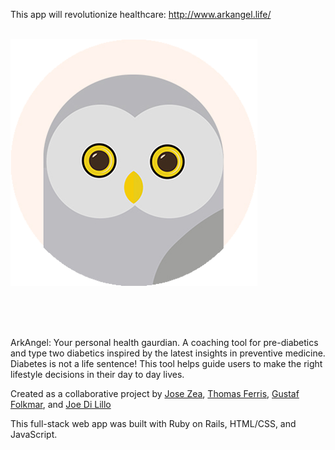 This app will revolutionize healthcare:
http://www.arkangel.life/
</br>
</br>


!["logo: "](https://raw.githubusercontent.com/tomkf/Arkangel/master/app/assets/images/Logo_PNG.png)

<br>
<br>
<br>


ArkAngel: Your personal health gaurdian. A coaching tool for pre-diabetics and type two diabetics inspired by the latest insights in preventive medicine. Diabetes is not a life sentence! This tool helps guide users to make the right lifestyle decisions in their day to day lives.


Created as a collaborative project by  <a href="https://github.com/zeajose" target="_blank">Jose Zea</a>, <a href="https://github.com/tomkf" target="_blank">Thomas Ferris</a>, <a href="https://github.com/gfmar" target="_blank">Gustaf Folkmar</a>, and <a href="https://github.com/jdilillo" target="_blank">Joe Di Lillo</a>

This full-stack web app was built with Ruby on Rails, HTML/CSS, and JavaScript. 
